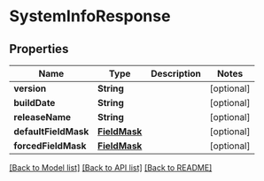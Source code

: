# SystemInfoResponse

## Properties
Name | Type | Description | Notes
------------ | ------------- | ------------- | -------------
**version** | **String** |  | [optional] 
**buildDate** | **String** |  | [optional] 
**releaseName** | **String** |  | [optional] 
**defaultFieldMask** | [**FieldMask**](FieldMask.md) |  | [optional] 
**forcedFieldMask** | [**FieldMask**](FieldMask.md) |  | [optional] 

[[Back to Model list]](../README.md#documentation-for-models) [[Back to API list]](../README.md#documentation-for-api-endpoints) [[Back to README]](../README.md)


